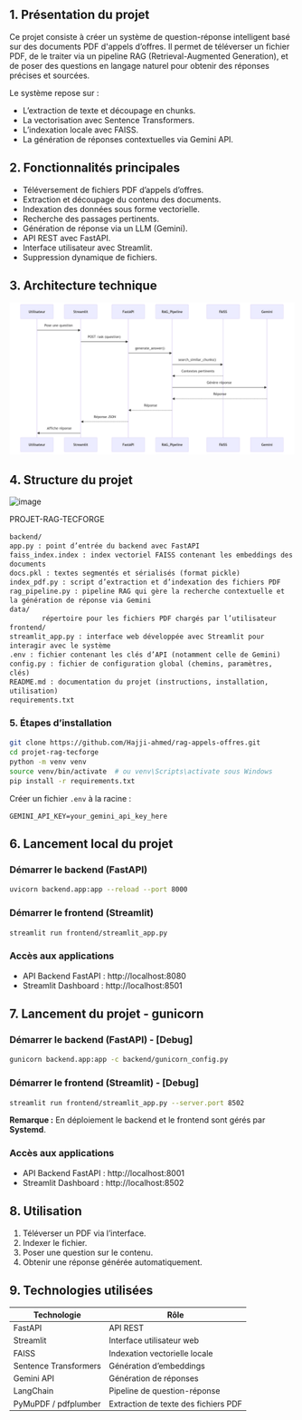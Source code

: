 ## 1. Présentation du projet

Ce projet consiste à créer un système de question-réponse intelligent basé sur des documents PDF d'appels d’offres. Il permet de téléverser un fichier PDF, de le traiter via un pipeline RAG (Retrieval-Augmented Generation), et de poser des questions en langage naturel pour obtenir des réponses précises et sourcées.

Le système repose sur :

* L’extraction de texte et découpage en chunks.
* La vectorisation avec Sentence Transformers.
* L’indexation locale avec FAISS.
* La génération de réponses contextuelles via Gemini API.

## 2. Fonctionnalités principales

* Téléversement de fichiers PDF d’appels d’offres.
* Extraction et découpage du contenu des documents.
* Indexation des données sous forme vectorielle.
* Recherche des passages pertinents.
* Génération de réponse via un LLM (Gemini).
* API REST avec FastAPI.
* Interface utilisateur avec Streamlit.
* Suppression dynamique de fichiers.

## 3. Architecture technique
![Architecture du projet](img.png)



## 4. Structure du projet
<img width="245" height="531" alt="image" src="https://github.com/user-attachments/assets/627cb914-2719-4cea-b727-b4aaaa94177d" />

PROJET-RAG-TECFORGE
```
backend/
app.py : point d’entrée du backend avec FastAPI
faiss_index.index : index vectoriel FAISS contenant les embeddings des documents
docs.pkl : textes segmentés et sérialisés (format pickle)
index_pdf.py : script d’extraction et d’indexation des fichiers PDF
rag_pipeline.py : pipeline RAG qui gère la recherche contextuelle et la génération de réponse via Gemini
data/
        répertoire pour les fichiers PDF chargés par l’utilisateur
frontend/
streamlit_app.py : interface web développée avec Streamlit pour interagir avec le système
.env : fichier contenant les clés d’API (notamment celle de Gemini)
config.py : fichier de configuration global (chemins, paramètres, clés)
README.md : documentation du projet (instructions, installation, utilisation)
requirements.txt
```
### 5. Étapes d’installation

```bash
git clone https://github.com/Hajji-ahmed/rag-appels-offres.git
cd projet-rag-tecforge
python -m venv venv
source venv/bin/activate  # ou venv\Scripts\activate sous Windows
pip install -r requirements.txt
```

Créer un fichier `.env` à la racine :

```
GEMINI_API_KEY=your_gemini_api_key_here
```

## 6. Lancement local du projet

### Démarrer le backend (FastAPI)

```bash
uvicorn backend.app:app --reload --port 8000
```

### Démarrer le frontend (Streamlit)

```bash
streamlit run frontend/streamlit_app.py
```

### Accès aux applications

* API Backend FastAPI : http://localhost:8080
* Streamlit Dashboard : http://localhost:8501

## 7. Lancement du projet - gunicorn

### Démarrer le backend (FastAPI) - [Debug]

```bash
gunicorn backend.app:app -c backend/gunicorn_config.py
```

### Démarrer le frontend (Streamlit) - [Debug]

```bash
streamlit run frontend/streamlit_app.py --server.port 8502 
```

**Remarque :** En déploiement le backend et le frontend sont gérés par **Systemd**.

### Accès aux applications

* API Backend FastAPI : http://localhost:8001
* Streamlit Dashboard : http://localhost:8502

## 8. Utilisation

1. Téléverser un PDF via l’interface.
2. Indexer le fichier.
3. Poser une question sur le contenu.
4. Obtenir une réponse générée automatiquement.

## 9. Technologies utilisées

| Technologie           | Rôle                                 |
| --------------------- | ------------------------------------ |
| FastAPI               | API REST                             |
| Streamlit             | Interface utilisateur web            |
| FAISS                 | Indexation vectorielle locale        |
| Sentence Transformers | Génération d’embeddings              |
| Gemini API            | Génération de réponses               |
| LangChain             | Pipeline de question-réponse         |
| PyMuPDF / pdfplumber  | Extraction de texte des fichiers PDF |



